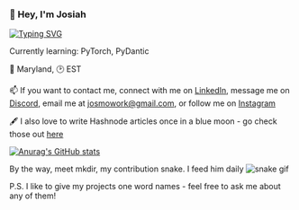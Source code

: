 ### 👋 Hey, I'm Josiah

[![Typing SVG](https://readme-typing-svg.herokuapp.com?font=Roboto&color=F5F5F5&lines=14+year+old;ML%2FAI+Enthusiast;Budding+Mathematician;Cellist;Avid+Nightfall+Theme+user)](https://git.io/typing-svg)


Currently learning: PyTorch, PyDantic

📍 Maryland, 🕑 EST

📫 If you want to contact me, connect with me on [LinkedIn](https://linkedin.com/in/josiah-mo), message me on [Discord](https://discord.com/users/675147870428725268), email me at josmowork@gmail.com, or follow me on [Instagram](https://www.instagram.com/josiah.mo07/?hl=en)


🖋️ I also love to write Hashnode articles once in a blue moon - go check those out [here](https://neclo.hashnode.dev/)


[![Anurag's GitHub stats](https://github-readme-stats.vercel.app/api?username=Necl0)](https://github.com/anuraghazra/github-readme-stats)





By the way, meet mkdir, my contribution snake. I feed him daily
![snake gif](https://github.com/Necloremius/Necloremius/blob/output/github-contribution-grid-snake.gif)


P.S. I like to give my projects one word names - feel free to ask me about any of them!



